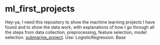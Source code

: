 # ml_first_projects
Hey-ya, I need this repository to show the machine learning projects I have found and to show the data work, with explanations of how I go through all the steps from data collection, preprocessing, feature selection, model selection.
[submarine_project](https://github.com/Exfell/ml_beggining/blob/main/projects/submarine_project.ipynb). Use: LogisticRegression. Base
